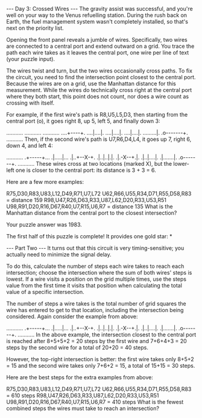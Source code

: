 --- Day 3: Crossed Wires ---
The gravity assist was successful, and you're well on your way to the Venus refuelling station. During the rush back on Earth, the fuel management system wasn't completely installed, so that's next on the priority list.

Opening the front panel reveals a jumble of wires. Specifically, two wires are connected to a central port and extend outward on a grid. You trace the path each wire takes as it leaves the central port, one wire per line of text (your puzzle input).

The wires twist and turn, but the two wires occasionally cross paths. To fix the circuit, you need to find the intersection point closest to the central port. Because the wires are on a grid, use the Manhattan distance for this measurement. While the wires do technically cross right at the central port where they both start, this point does not count, nor does a wire count as crossing with itself.

For example, if the first wire's path is R8,U5,L5,D3, then starting from the central port (o), it goes right 8, up 5, left 5, and finally down 3:

...........
...........
...........
....+----+.
....|....|.
....|....|.
....|....|.
.........|.
.o-------+.
...........
Then, if the second wire's path is U7,R6,D4,L4, it goes up 7, right 6, down 4, and left 4:

...........
.+-----+...
.|.....|...
.|..+--X-+.
.|..|..|.|.
.|.-X--+.|.
.|..|....|.
.|.......|.
.o-------+.
...........
These wires cross at two locations (marked X), but the lower-left one is closer to the central port: its distance is 3 + 3 = 6.

Here are a few more examples:

R75,D30,R83,U83,L12,D49,R71,U7,L72
U62,R66,U55,R34,D71,R55,D58,R83 = distance 159
R98,U47,R26,D63,R33,U87,L62,D20,R33,U53,R51
U98,R91,D20,R16,D67,R40,U7,R15,U6,R7 = distance 135
What is the Manhattan distance from the central port to the closest intersection?

Your puzzle answer was 1983.

The first half of this puzzle is complete! It provides one gold star: *

--- Part Two ---
It turns out that this circuit is very timing-sensitive; you actually need to minimize the signal delay.

To do this, calculate the number of steps each wire takes to reach each intersection; choose the intersection where the sum of both wires' steps is lowest. If a wire visits a position on the grid multiple times, use the steps value from the first time it visits that position when calculating the total value of a specific intersection.

The number of steps a wire takes is the total number of grid squares the wire has entered to get to that location, including the intersection being considered. Again consider the example from above:

...........
.+-----+...
.|.....|...
.|..+--X-+.
.|..|..|.|.
.|.-X--+.|.
.|..|....|.
.|.......|.
.o-------+.
...........
In the above example, the intersection closest to the central port is reached after 8+5+5+2 = 20 steps by the first wire and 7+6+4+3 = 20 steps by the second wire for a total of 20+20 = 40 steps.

However, the top-right intersection is better: the first wire takes only 8+5+2 = 15 and the second wire takes only 7+6+2 = 15, a total of 15+15 = 30 steps.

Here are the best steps for the extra examples from above:

R75,D30,R83,U83,L12,D49,R71,U7,L72
U62,R66,U55,R34,D71,R55,D58,R83 = 610 steps
R98,U47,R26,D63,R33,U87,L62,D20,R33,U53,R51
U98,R91,D20,R16,D67,R40,U7,R15,U6,R7 = 410 steps
What is the fewest combined steps the wires must take to reach an intersection?
